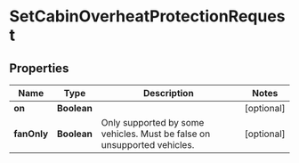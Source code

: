 # SetCabinOverheatProtectionRequest

## Properties
Name | Type | Description | Notes
------------ | ------------- | ------------- | -------------
**on** | **Boolean** |  |  [optional]
**fanOnly** | **Boolean** | Only supported by some vehicles. Must be false on unsupported vehicles. |  [optional]
